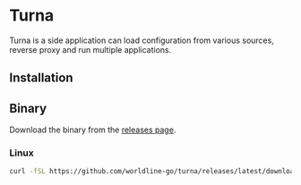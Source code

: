 # Turna

Turna is a side application can load configuration from various sources, reverse proxy and run multiple applications.

## Installation

## Binary

Download the binary from the [releases page](https://github.com/worldline-go/turna/releases/latest).

### Linux

```sh
curl -fSL https://github.com/worldline-go/turna/releases/latest/download/turna_Linux_x86_64.tar.gz | tar -xz --overwrite -C ~/bin/ turna
```
